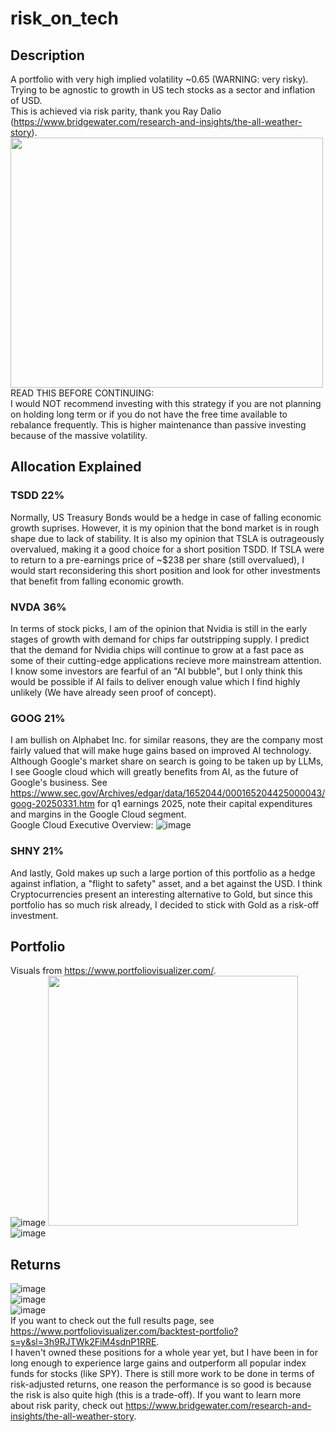 # risk_on_tech
## Description
A portfolio with very high implied volatility ~0.65 (WARNING: very risky). Trying to be agnostic to growth in US tech stocks as a sector and inflation of USD. \
This is achieved via risk parity, thank you Ray Dalio (https://www.bridgewater.com/research-and-insights/the-all-weather-story). \
<img src="https://github.com/user-attachments/assets/0fc8c801-83c0-4246-9829-e7de4a9e6fe9" width="500" height="400"> \
READ THIS BEFORE CONTINUING:
\
I would NOT recommend investing with this strategy if you are not planning on holding long term or if you do not have the free time available to rebalance frequently. This is higher maintenance than passive investing because of the massive volatility.
## Allocation Explained
### TSDD 22%
Normally, US Treasury Bonds would be a hedge in case of falling economic growth suprises. However, it is my opinion that the bond market is in rough shape due to lack of stability. It is also my opinion that TSLA is outrageously overvalued, making it a good choice for a short position TSDD. If TSLA were to return to a pre-earnings price of ~$238 per share (still overvalued), I would start reconsidering this short position and look for other investments that benefit from falling economic growth. 
### NVDA 36%
In terms of stock picks, I am of the opinion that Nvidia is still in the early stages of growth with demand for chips far outstripping supply. I predict that the demand for Nvidia chips will continue to grow at a fast pace as some of their cutting-edge applications recieve more mainstream attention. I know some investors are fearful of an "AI bubble", but I only think this would be possible if AI fails to deliver enough value which I find highly unlikely (We have already seen proof of concept). 
### GOOG 21%
I am bullish on Alphabet Inc. for similar reasons, they are the company most fairly valued that will make huge gains based on improved AI technology. Although Google's market share on search is going to be taken up by LLMs, I see Google cloud which will greatly benefits from AI, as the future of Google's business. See https://www.sec.gov/Archives/edgar/data/1652044/000165204425000043/goog-20250331.htm for q1 earnings 2025, note their capital expenditures and margins in the Google Cloud segment. \
Google Cloud Executive Overview:
![image](https://github.com/user-attachments/assets/e8d9ecb1-1508-4289-bb94-e4a66929d5ec)
### SHNY 21%
And lastly, Gold makes up such a large portion of this portfolio as a hedge against inflation, a "flight to safety" asset, and a bet against the USD. I think Cryptocurrencies present an interesting alternative to Gold, but since this portfolio has so much risk already, I decided to stick with Gold as a risk-off investment.
## Portfolio
Visuals from https://www.portfoliovisualizer.com/. \
![image](https://github.com/user-attachments/assets/762e7ac2-4ac9-4486-a781-b5522f5e9e43) 
<img src="https://github.com/user-attachments/assets/32fa8038-8098-4fc3-98c4-5198609efdb5" width="400" height="400"> \
![image](https://github.com/user-attachments/assets/d17a6e41-1274-4bba-a5b8-58d0f9516ebb)
## Returns
![image](https://github.com/user-attachments/assets/992cd9a4-0e43-4527-b03b-85865699667c) \
![image](https://github.com/user-attachments/assets/1c0ae97c-ab7c-46f5-97d2-1029f0967d3d) \
![image](https://github.com/user-attachments/assets/09af2cc7-4acd-4731-aa1e-e9079b32c0b6) \
If you want to check out the full results page, see https://www.portfoliovisualizer.com/backtest-portfolio?s=y&sl=3h9RJTWk2FiM4sdnP1RRE. \
I haven't owned these positions for a whole year yet, but I have been in for long enough to experience large gains and outperform all popular index funds for stocks (like SPY).
There is still more work to be done in terms of risk-adjusted returns, one reason the performance is so good is because the risk is also quite high (this is a trade-off).
If you want to learn more about risk parity, check out https://www.bridgewater.com/research-and-insights/the-all-weather-story.

